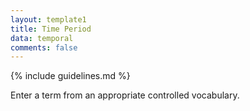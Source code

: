 ```yaml
---
layout: template1
title: Time Period
data: temporal
comments: false
---
```


{% include guidelines.md %}

Enter a term from an appropriate controlled vocabulary.

